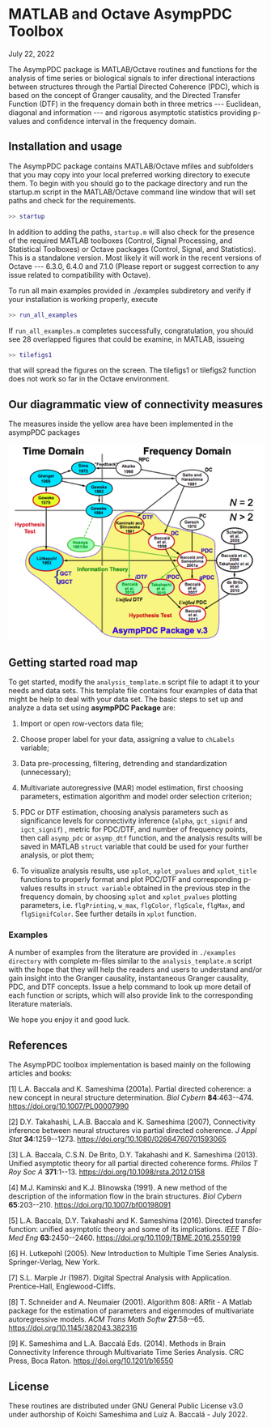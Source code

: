 # MATLAB and Octave AsympPDC Toolbox

July 22, 2022

The AsympPDC package is MATLAB/Octave routines and functions for the analysis of time series or biological signals to infer directional interactions between structures through the Partial Directed Coherence (PDC), which is based on the concept of Granger causality, and the Directed Transfer Function (DTF) in the frequency domain both in three metrics --- Euclidean, diagonal and information --- and rigorous asymptotic statistics providing p-values and confidence interval in the frequency domain. 

## Installation and usage

The AsympPDC package contains MATLAB/Octave mfiles and subfolders that you may copy into your local preferred working directory to execute them. To begin with you should go to the package directory and run the startup.m script in the MATLAB/Octave command line window that will set paths and check for the requirements.

```matlab
>> startup
```

In addition to adding the paths, `startup.m` will also check for the presence of the required MATLAB toolboxes (Control, Signal Processing, and Statistical Toolboxes) or Octave packages (Control, Signal, and Statistics). This is a standalone version. Most likely it will work in the recent versions of Octave --- 6.3.0, 6.4.0 and 7.1.0  (Please report or suggest correction to any issue related to compatibility with Octave).

To run all main examples provided in ./examples subdiretory and verify if your installation is working properly, execute

```matlab
>> run_all_examples
```

If `run_all_examples.m` completes successfully, congratulation, you should see 28 overlapped figures that could be examine, in MATLAB, issueing 

```matlab
>> tilefigs1
```

that will spread the figures on the screen. The tilefigs1 or tilefigs2 function does not work so far in the Octave environment.

## Our diagrammatic view of connectivity measures

The measures inside the yellow area have been implemented in the asympPDC packages

![](./connectivity_measures_in_asymppdc.png)

## 

## Getting started road map

To get started, modify  the `analysis_template.m` script file to adapt it to your needs and data sets. This template file contains four examples of data that might be help to deal with your data set. The basic steps to set up and analyze a data set using **asympPDC Package** are:

1. Import or open row-vectors data file;

2. Choose proper label for your data, assigning a value to `chLabels`  variable;

3. Data pre-processing, filtering, detrending and standardization (unnecessary);

4. Multivariate autoregressive (MAR) model estimation, first choosing parameters, estimation algorithm and model order selection criterion;

5. PDC or DTF estimation, choosing analysis parameters such as significance levels for connectivity inference (`alpha`, `gct_signif` and `igct_signif`) , metric for PDC/DTF,  and number of frequency points, then call `asymp_pdc` or `asymp_dtf` function, and the analysis results will be saved in MATLAB `struct` variable that could be used for your further analysis, or plot them; 

6. To visualize analysis results, use `xplot`, `xplot_pvalues` and `xplot_title` functions to properly format and plot PDC/DTF and corresponding p-values results in `struct variable` obtained in the previous step in the frequency domain, by choosing `xplot` and `xplot_pvalues` plotting parameters, i.e.  `flgPrinting`, `w_max`,  `flgColor`, `flgScale`, `flgMax`, and `flgSignifColor`.  See further details in `xplot` function.



### Examples

A number of examples from the literature are provided in `./examples directory`  with complete m-files similar to the `analysis_template.m` script  with the hope that they will help the readers and users to understand and/or gain insight into the Granger causality, instantaneous Granger causality, PDC, and DTF concepts. Issue a help command to look up more detail of each function or scripts, which will also provide link to the corresponding literature materials.  



We hope you enjoy it and good luck.



## References

The AsympPDC toolbox implementation is based mainly on the following articles and books:

 [1] L.A. Baccala and K. Sameshima (2001a). Partial directed coherence: a new concept
     in neural structure determination. *Biol Cybern* **84**:463--474.
     <https://doi.org/10.1007/PL00007990>

 [2] D.Y. Takahashi, L.A.B. Baccala and K. Sameshima (2007), Connectivity inference
     between neural structures via partial directed coherence. *J Appl Stat*
     **34**:1259--1273. <https://doi.org/10.1080/02664760701593065>

 [3] L.A. Baccala, C.S.N. De Brito, D.Y. Takahashi and K. Sameshima (2013). Unified
     asymptotic theory for all partial directed coherence forms. *Philos T Roy
     Soc A* **371**:1--13. <https://doi.org/10.1098/rsta.2012.0158>

 [4] M.J. Kaminski and K.J. Blinowska (1991). A new method of the description of the
    information flow in the brain structures. *Biol Cybern* **65**:203--210.
    <https://doi.org/10.1007/bf00198091>

[5] L.A. Baccala, D.Y. Takahashi and K. Sameshima (2016). Directed transfer
    function: unified asymptotic theory and some of its implications. *IEEE T
    Bio-Med Eng* **63**:2450--2460. 
    <https://doi.org/10.1109/TBME.2016.2550199>

[6] H. Lutkepohl (2005). New Introduction to Multiple Time Series Analysis. 
                         Springer-Verlag, New York. 

[7] S.L. Marple Jr (1987). Digital Spectral Analysis with Application.
                         Prentice-Hall, Englewood-Cliffs. 

[8] T. Schneider and A. Neumaier (2001). Algorithm 808: ARfit - A Matlab package
                         for the estimation of parameters and eigenmodes of
                         multivariate autoregressive models. *ACM Trans Math
                         Softw* **27**:58-–65. <https://doi.org/10.1145/382043.382316>

[9] K. Sameshima and L.A. Baccalá Eds. (2014). Methods in Brain Connectivity 
    Inference through Multivariate Time Series Analysis. CRC Press, Boca Raton.
    <https://doi.org/10.1201/b16550>

## License

These routines are distributed under GNU General Public License v3.0 under
authorship of Koichi Sameshima and Luiz A. Baccalá - July 2022.
